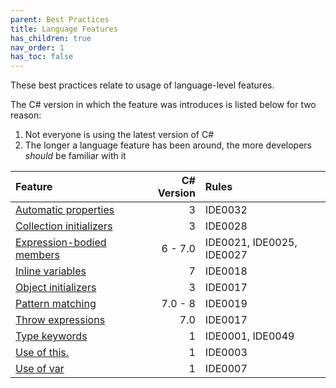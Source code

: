 ```yaml
---
parent: Best Practices
title: Language Features
has_children: true
nav_order: 1
has_toc: false
---
```


These best practices relate to usage of language-level features.

The C# version in which the feature was introduces is listed below for two reason:

1. Not everyone is using the latest version of C#
2. The longer a language feature has been around, the more developers *should* be familiar with it

| Feature | C# Version | Rules
|:-|-:|:-|
| [Automatic properties](auto_properties.md) | 3 | IDE0032 |
| [Collection initializers](collection_initializers.md) | 3 | IDE0028 |
| [Expression-bodied members](expression_bodied_members.md) | 6 - 7.0 | IDE0021, IDE0025, IDE0027 |
| [Inline variables](inline_variables.md) | 7 | IDE0018 |
| [Object initializers](object_initializers.md) | 3 | IDE0017 |
| [Pattern matching](pattern_matching.md) | 7.0 - 8 | IDE0019 |
| [Throw expressions](throw_expressions.md) | 7.0 | IDE0017 |
| [Type keywords](type_keywords.md) | 1 | IDE0001, IDE0049 |
| [Use of this.](use_of_this.md) | 1 | IDE0003 |
| [Use of var](use_of_var.md) | 1 | IDE0007 |
